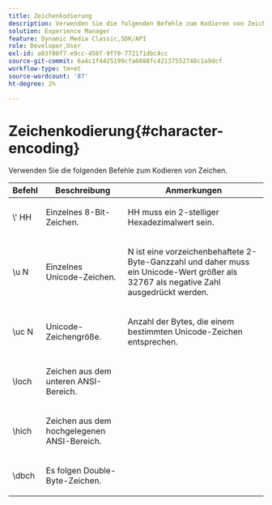 ```yaml
---
title: Zeichenkodierung
description: Verwenden Sie die folgenden Befehle zum Kodieren von Zeichen.
solution: Experience Manager
feature: Dynamic Media Classic,SDK/API
role: Developer,User
exl-id: a03f08f7-e9cc-458f-9ff0-7721f1dbc4cc
source-git-commit: 6a4c1f4425199cfa6088fc42137552748c1a9dcf
workflow-type: tm+mt
source-wordcount: '87'
ht-degree: 2%

---
```


# Zeichenkodierung{#character-encoding}

Verwenden Sie die folgenden Befehle zum Kodieren von Zeichen.

<table id="table_EB0C1B674BEA4A37964FB4BF559E0005"> 
 <thead> 
  <tr> 
   <th class="entry"> Befehl </th> 
   <th class="entry"> Beschreibung </th> 
   <th class="entry"> Anmerkungen </th> 
  </tr> 
 </thead>
 <tbody> 
  <tr> 
   <td> <span class="codeph">\'<span class="varname"> HH</span></span> </td> 
   <td> <p>Einzelnes 8-Bit-Zeichen. </p> </td> 
   <td> <p><span class="varname"> HH</span> muss ein 2-stelliger Hexadezimalwert sein. </p> </td> 
  </tr> 
  <tr> 
   <td> <span class="codeph">\u<span class="varname"> N</span></span> </td> 
   <td> <p>Einzelnes Unicode-Zeichen. </p> </td> 
   <td> <p><span class="varname"> N</span> ist eine vorzeichenbehaftete 2-Byte-Ganzzahl und daher muss ein Unicode-Wert größer als 32767 als negative Zahl ausgedrückt werden. </p> </td> 
  </tr> 
  <tr> 
   <td> <span class="codeph">\uc<span class="varname"> N</span></span> </td> 
   <td> <p>Unicode-Zeichengröße. </p> </td> 
   <td> <p>Anzahl der Bytes, die einem bestimmten Unicode-Zeichen entsprechen. </p> </td> 
  </tr> 
  <tr> 
   <td> <span class="codeph"> \loch </span> </td> 
   <td> <p>Zeichen aus dem unteren ANSI-Bereich. </p> </td> 
   <td> <p> </p> </td> 
  </tr> 
  <tr> 
   <td> <span class="codeph"> \hich </span> </td> 
   <td> <p>Zeichen aus dem hochgelegenen ANSI-Bereich. </p> </td> 
   <td> <p> </p> </td> 
  </tr> 
  <tr> 
   <td> <span class="codeph"> \dbch </span> </td> 
   <td> <p>Es folgen Double-Byte-Zeichen. </p> </td> 
   <td> <p> </p> </td> 
  </tr> 
 </tbody> 
</table>
